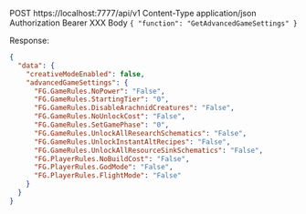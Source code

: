 POST https://localhost:7777/api/v1
Content-Type application/json
Authorization Bearer XXX
Body `{ "function": "GetAdvancedGameSettings" }`

Response:

```json
{
  "data": {
    "creativeModeEnabled": false,
    "advancedGameSettings": {
      "FG.GameRules.NoPower": "False",
      "FG.GameRules.StartingTier": "0",
      "FG.GameRules.DisableArachnidCreatures": "False",
      "FG.GameRules.NoUnlockCost": "False",
      "FG.GameRules.SetGamePhase": "0",
      "FG.GameRules.UnlockAllResearchSchematics": "False",
      "FG.GameRules.UnlockInstantAltRecipes": "False",
      "FG.GameRules.UnlockAllResourceSinkSchematics": "False",
      "FG.PlayerRules.NoBuildCost": "False",
      "FG.PlayerRules.GodMode": "False",
      "FG.PlayerRules.FlightMode": "False"
    }
  }
}
```
